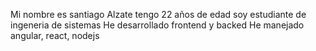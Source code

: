 Mi nombre es santiago Alzate tengo 22 años de edad soy estudiante de ingeneria de sistemas
He desarrollado frontend y backed
He manejado angular, react, nodejs
